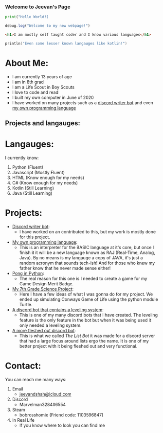 ### Welcome to Jeevan's Page
<!--
## You may also know me as Marvelman3284, bobrosshomie, Jedimaster3284, or Jeevster
-->
```python
print("Hello World!)
```
```javascript
debug.log("Welcome to my new webpage!")
```
```html
<h1>I am mostly self taught coder and I know various languages</h1>
```
```kotlin
println("Even some lesser known langauges like kotlin!")
```

# About Me:
- I am currently 13 years of age
- I am in 8th grad
- I am a Life Scout in Boy Scouts
- I love to code and read
- I built my own computer in June of 2020
- I have worked on many projects such as a [discord writer bot](https://github.com/cwarwicker/discord-Writer-Bot) and even [my own programming language](https://github.com/marvelman3284/basic-lang)

## Projects and langauges:
# Langauges:
I currently know:
1. Python (Fluent)
2. Javascript (Mostly Fluent)
3. HTML (Know enough for my needs)
4. C# (Know enough for my needs)
5. Kotlin (Still Learning)
6. Java (Still Learning)

# Projects:
- [Discord writer bot](https://github.com/cwarwicker/discord-Writer-Bot):
   - I have worked on an contributed to this, but my work is mostly done for this project.
- [My own programming language](https://github.com/marvelman3284/basic-lang):
   - This is an interpreter for the BASIC language at it's core, but once I finish it it will be a new language known as RAJ (Real-Time, Analog, Java). By no means is my langauge a copy of JAVA, it's just a random acronym that sounds tech-ish! And for those who knew my father know that he never made sense either!
- [Pong in Python](https://github.com/marvelman3284/Pong-):
   - The real reason for this one is I needed to create a game for my Game Design Merit Badge.
- [My 7th Grade Science Project](https://github.com/marvelman3284/Sci-Project):
   - Here I have a few ideas of what I was gonna do for my project. We ended up simulating Conways Game of Life using the python module Turtle.
- [A discord bot that contains a leveling system](https://github.com/marvelman3284/stat-bot):
   - This is one of my many discord bots that I have created. The leveling feature is the only feature in the bot but when it was being used it only needed a leveling system.
- [A more fleshed out discord bot](https://github.com/marvelman3284/The-List-Bot):
   - This is what we called *The List Bot* it was made for a discord server that had a large focus around lists ergo the name. It is one of my better project with it being fleshed out and very functional.

# Contact:
You can reach me many ways:
1. Email
   - jeevandshah@icloud.com
2. Discord
   - Marvelman3284#6554
3. Steam
   - bobrosshomie (Friend code: 1103596847)
4. In Real Life
   - If you know where to look you can find me

